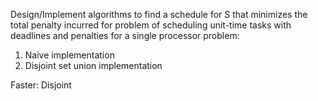 Design/Implement algorithms to find a schedule for S that minimizes the total penalty incurred for problem of scheduling unit-time tasks
with deadlines and penalties for a single processor problem:

1. Naive implementation
2. Disjoint set union implementation

Faster: Disjoint
